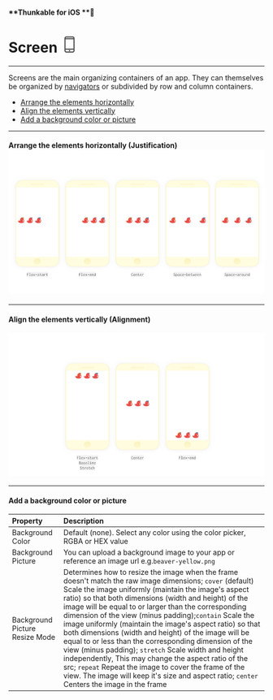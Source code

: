 #### **Thunkable for iOS **

# Screen ![](/assets/screen-icon.png)

---

Screens are the main organizing containers of an app. They can themselves be organized by [navigators](/ios/components/screen-layout/navigators/README.md) or subdivided by row and column containers.

* [Arrange the elements horizontally](https://www.gitbook.com/book/thunkable/thunkable-docs/edit#)
* [Align the elements vertically](https://www.gitbook.com/book/thunkable/thunkable-docs/edit#)
* [Add a background color or picture](https://www.gitbook.com/book/thunkable/thunkable-docs/edit#)

---

#### Arrange the elements horizontally \(Justification\)![](/assets/row-ios-2.png)

---

#### Align the elements vertically \(Alignment\)

![](/assets/row-ios-3.png)

---

#### Add a background color or picture

| Property | Description |
| :--- | :--- |
| Background Color | Default \(none\). Select any color using the color picker, RGBA or HEX value |
| Background Picture | You can upload a background image to your app or reference an image url e.g.`beaver-yellow.png` |
| Background Picture Resize Mode | Determines how to resize the image when the frame doesn't match the raw image dimensions; `cover` \(default\) Scale the image uniformly \(maintain the image's aspect ratio\) so that both dimensions \(width and height\) of the image will be equal to or larger than the corresponding dimension of the view \(minus padding\);`contain` Scale the image uniformly \(maintain the image's aspect ratio\) so that both dimensions \(width and height\) of the image will be equal to or less than the corresponding dimension of the view \(minus padding\); `stretch` Scale width and height independently, This may change the aspect ratio of the src; `repeat` Repeat the image to cover the frame of the view. The image will keep it's size and aspect ratio; `center` Centers the image in the frame |



